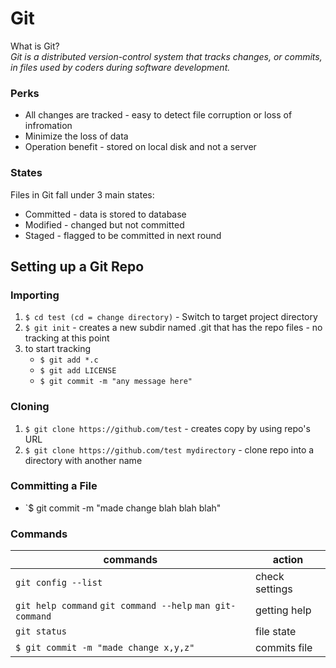 # Git
What is Git?  
*Git is a distributed version-control system that tracks changes, or commits, in files used by coders during software development.*  

### Perks 
+ All changes are tracked - easy to detect file corruption or loss of infromation
+ Minimize the loss of data
+ Operation benefit - stored on local disk and not a server

### States 
Files in Git fall under 3 main states:
+ Committed - data is stored to database
+ Modified - changed but not committed
+ Staged - flagged to be committed in next round


## Setting up a Git Repo

### Importing
1. `$ cd test (cd = change directory)` - Switch to target project directory
1. `$ git init` - creates a new subdir named .git that has the repo files - no tracking at this point
1. to start tracking
   + `$ git add *.c`
   + `$ git add LICENSE`
   + `$ git commit -m "any message here"`  


### Cloning
1. `$ git clone https://github.com/test` - creates copy by using repo's URL
1. `$ git clone https://github.com/test mydirectory` - clone repo into a directory with another name

### Committing a File
+ `$ git commit -m "made change blah blah blah"



### Commands
|**commands** | **action** | 
|-------------------|-----------------------|
|`git config --list` | check settings |
|`git help command` `git command --help` `man git-command`|getting help|
|`git status` |file state|
|`$ git commit -m "made change x,y,z"`| commits file|
